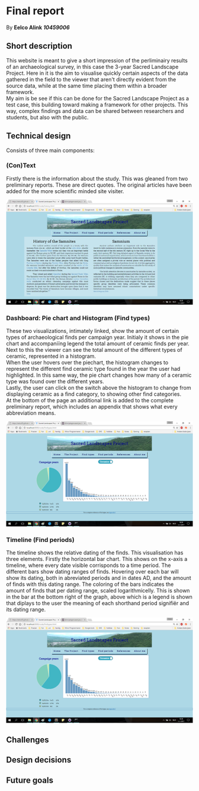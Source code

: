 # Final report
By **Eelco Alink** ***10459006***
## Short description 
This website is meant to give a short impression of the perliminairy results of an archaeological survey, in this case the 3-year Sacred Landscape Project. Here in it is the aim to visualise quickly certain aspects of the data gathered in the field to the viewer that aren't directly evident from the source data, while at the same time placing them within a broader framework.
<br>
My aim is be see if this can be done for the Sacred Landscape Project as a test case, this building toward making a framework for other projects. This way, complex findings and data can be shared between researchers and students, but also with the public.

## Technical design
Consists of three main components:

### (Con)Text
Firstly there is the information about the study. This was gleaned from two preliminary reports. These are direct quotes. The original articles have been added for the more scientific minded site visiter.

![Text page](/doc/screenshot_text_final.png)

### Dashboard: Pie chart and Histogram (Find types)
These two visualizations, intimately linked, show the amount of certain types of archaeological finds per campaign year. Initialy it shows in the pie chart and accompaniïng legend the total amount of ceramic finds per year. Next to this the viewer can see the total amount of the different types of ceramic, represented in a histogram. 
<br>
When the user hovers over the piechart, the histogram changes to represent the different find ceramic type found in the year the user had highlighted. In this same way, the pie chart changes how many of a ceramic type was found over the different years.
<br>
Lastly, the user can click on the switch above the histogram to change from displaying ceramic as a find category, to showing other find categories.
<br>
At the bottom of the page an additional link is added to the complete preliminary report, which includes an appendix that shows what every abbreviation means.

![Find types page](/doc/screenshot_findtypes_final.png)

### Timeline (Find periods)
The timeline shows the relative dating of the finds. This visualisation has three elements. Firstly the horizontal bar chart. This shows on the x-axis a timeline, where every date visible corrisponds to a time period. The different bars show dating ranges of finds. Hovering over each bar will show its dating, both in abreviated periods and in dates AD, and the amount of finds with this dating range. The coloring of the bars indicates the amount of finds that per dating range, scaled logarithmicelly. This is shown in the bar at the bottom right of the graph, above which is a legend is shown that diplays to the user the meaning of each shorthand period signifiër and its dating range.

![Find periods page](/doc/screenshot_findtypes_final.png)

## Challenges

## Design decisions

## Future goals